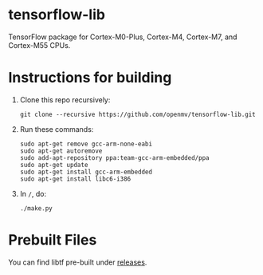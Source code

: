 # tensorflow-lib #
TensorFlow package for Cortex-M0-Plus, Cortex-M4, Cortex-M7, and Cortex-M55 CPUs.

Instructions for building
=========================

1. Clone this repo recursively:

    ```
    git clone --recursive https://github.com/openmv/tensorflow-lib.git
    ```

2. Run these commands:

    ```
    sudo apt-get remove gcc-arm-none-eabi
    sudo apt-get autoremove
    sudo add-apt-repository ppa:team-gcc-arm-embedded/ppa
    sudo apt-get update
    sudo apt-get install gcc-arm-embedded
    sudo apt-get install libc6-i386
    ```

3. In `/`, do:

    ```
    ./make.py
    ```

Prebuilt Files
==============

You can find libtf pre-built under [releases](https://github.com/openmv/tensorflow-lib/releases).
